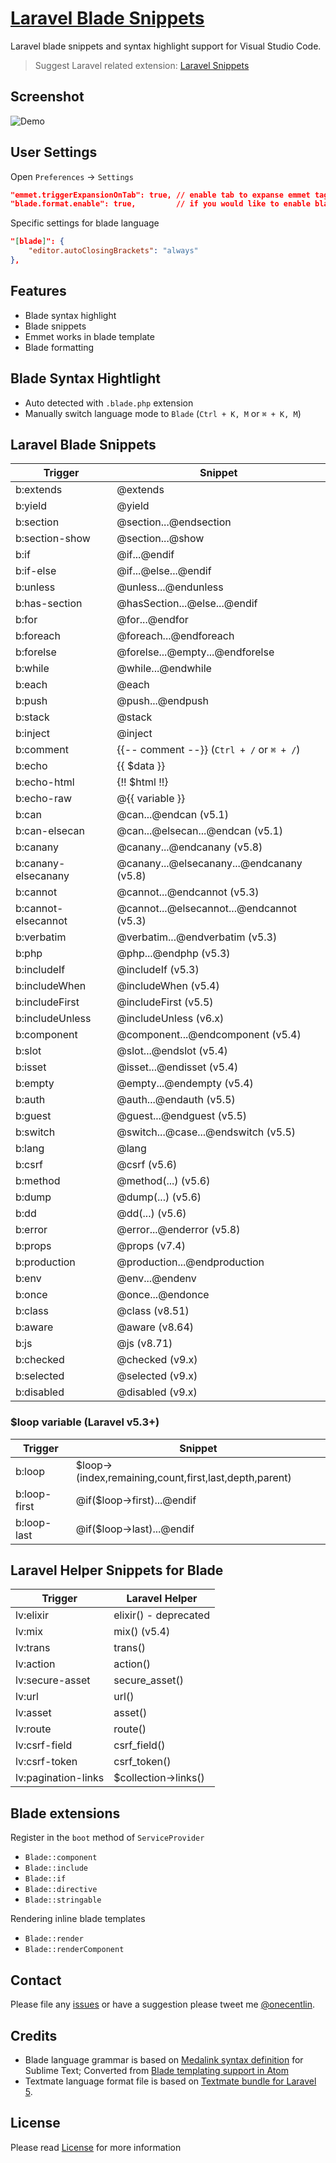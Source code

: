 # [Laravel Blade Snippets](https://marketplace.visualstudio.com/items?itemName=onecentlin.laravel-blade)

Laravel blade snippets and syntax highlight support for Visual Studio Code.

> Suggest Laravel related extension: [Laravel Snippets](https://marketplace.visualstudio.com/items?itemName=onecentlin.laravel5-snippets)

## Screenshot

![Demo](https://github.com/onecentlin/laravel-blade-snippets-vscode/raw/master/images/screenshot.gif)

## User Settings

Open `Preferences` -> `Settings`

```json
"emmet.triggerExpansionOnTab": true, // enable tab to expanse emmet tags
"blade.format.enable": true,         // if you would like to enable blade format
```

Specific settings for blade language

```json
"[blade]": {
    "editor.autoClosingBrackets": "always"
},
```

## Features

- Blade syntax highlight
- Blade snippets
- Emmet works in blade template
- Blade formatting

## Blade Syntax Hightlight

- Auto detected with `.blade.php` extension
- Manually switch language mode to `Blade` (`Ctrl + K, M` or `⌘ + K, M`)

## Laravel Blade Snippets

| Trigger             | Snippet                                   |
| ------------------- | ----------------------------------------- |
| b:extends           | @extends                                  |
| b:yield             | @yield                                    |
| b:section           | @section...@endsection                    |
| b:section-show      | @section...@show                          |
| b:if                | @if...@endif                              |
| b:if-else           | @if...@else...@endif                      |
| b:unless            | @unless...@endunless                      |
| b:has-section       | @hasSection...@else...@endif              |
| b:for               | @for...@endfor                            |
| b:foreach           | @foreach...@endforeach                    |
| b:forelse           | @forelse...@empty...@endforelse           |
| b:while             | @while...@endwhile                        |
| b:each              | @each                                     |
| b:push              | @push...@endpush                          |
| b:stack             | @stack                                    |
| b:inject            | @inject                                   |
| b:comment           | {{-- comment --}} (`Ctrl + /` or `⌘ + /`) |
| b:echo              | {{ $data }}                               |
| b:echo-html         | {!! $html !!}                             |
| b:echo-raw          | @{{ variable }}                           |
| b:can               | @can...@endcan (v5.1)                     |
| b:can-elsecan       | @can...@elsecan...@endcan (v5.1)          |
| b:canany            | @canany...@endcanany (v5.8)               |
| b:canany-elsecanany | @canany...@elsecanany...@endcanany (v5.8) |
| b:cannot            | @cannot...@endcannot (v5.3)               |
| b:cannot-elsecannot | @cannot...@elsecannot...@endcannot (v5.3) |
| b:verbatim          | @verbatim...@endverbatim (v5.3)           |
| b:php               | @php...@endphp (v5.3)                     |
| b:includeIf         | @includeIf (v5.3)                         |
| b:includeWhen       | @includeWhen (v5.4)                       |
| b:includeFirst      | @includeFirst (v5.5)                      |
| b:includeUnless     | @includeUnless (v6.x)                     |
| b:component         | @component...@endcomponent (v5.4)         |
| b:slot              | @slot...@endslot (v5.4)                   |
| b:isset             | @isset...@endisset (v5.4)                 |
| b:empty             | @empty...@endempty (v5.4)                 |
| b:auth              | @auth...@endauth (v5.5)                   |
| b:guest             | @guest...@endguest (v5.5)                 |
| b:switch            | @switch...@case...@endswitch (v5.5)       |
| b:lang              | @lang                                     |
| b:csrf              | @csrf (v5.6)                              |
| b:method            | @method(...) (v5.6)                       |
| b:dump              | @dump(...) (v5.6)                         |
| b:dd                | @dd(...) (v5.6)                           |
| b:error             | @error...@enderror (v5.8)                 |
| b:props             | @props (v7.4)                             |
| b:production        | @production...@endproduction              |
| b:env               | @env...@endenv                            |
| b:once              | @once...@endonce                          |
| b:class             | @class (v8.51)                            |
| b:aware             | @aware (v8.64)                            |
| b:js                | @js (v8.71)                               |
| b:checked           | @checked (v9.x)                           |
| b:selected          | @selected (v9.x)                          |
| b:disabled          | @disabled (v9.x)                          |

### $loop variable (Laravel v5.3+)

| Trigger      | Snippet                                                |
| ------------ | ------------------------------------------------------ |
| b:loop       | $loop->(index,remaining,count,first,last,depth,parent) |
| b:loop-first | @if($loop->first)...@endif                             |
| b:loop-last  | @if($loop->last)...@endif                              |

## Laravel Helper Snippets for Blade

| Trigger             | Laravel Helper        |
| ------------------- | --------------------- |
| lv:elixir           | elixir() - deprecated |
| lv:mix              | mix() (v5.4)          |
| lv:trans            | trans()               |
| lv:action           | action()              |
| lv:secure-asset     | secure_asset()        |
| lv:url              | url()                 |
| lv:asset            | asset()               |
| lv:route            | route()               |
| lv:csrf-field       | csrf_field()          |
| lv:csrf-token       | csrf_token()          |
| lv:pagination-links | $collection->links()  |

## Blade extensions

Register in the `boot` method of `ServiceProvider`

- `Blade::component`
- `Blade::include`
- `Blade::if`
- `Blade::directive`
- `Blade::stringable`

Rendering inline blade templates

- `Blade::render`
- `Blade::renderComponent`

## Contact

Please file any [issues](https://github.com/onecentlin/laravel-blade-snippets-vscode/issues) or have a suggestion please tweet me [@onecentlin](https://twitter.com/onecentlin).

## Credits

- Blade language grammar is based on [Medalink syntax definition](https://github.com/Medalink/laravel-blade) for Sublime Text; Converted from [Blade templating support in Atom](https://github.com/jawee/language-blade)
- Textmate language format file is based on [Textmate bundle for Laravel 5](https://github.com/loranger/Laravel.tmbundle).

## License

Please read [License](https://github.com/onecentlin/laravel-blade-snippets-vscode/blob/master/LICENSE.md) for more information
